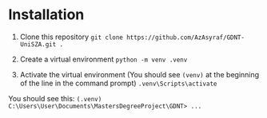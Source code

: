 # Installation

1. Clone this repository
`git clone https://github.com/AzAsyraf/GDNT-UniSZA.git .`

2. Create a virtual environment
`python -m venv .venv`

3. Activate the virtual environment (You should see `(venv)` at the beginning of the line in the command prompt)
`.venv\Scripts\activate`

You should see this:
`(.venv) C:\Users\User\Documents\MastersDegreeProject\GDNT> ...`